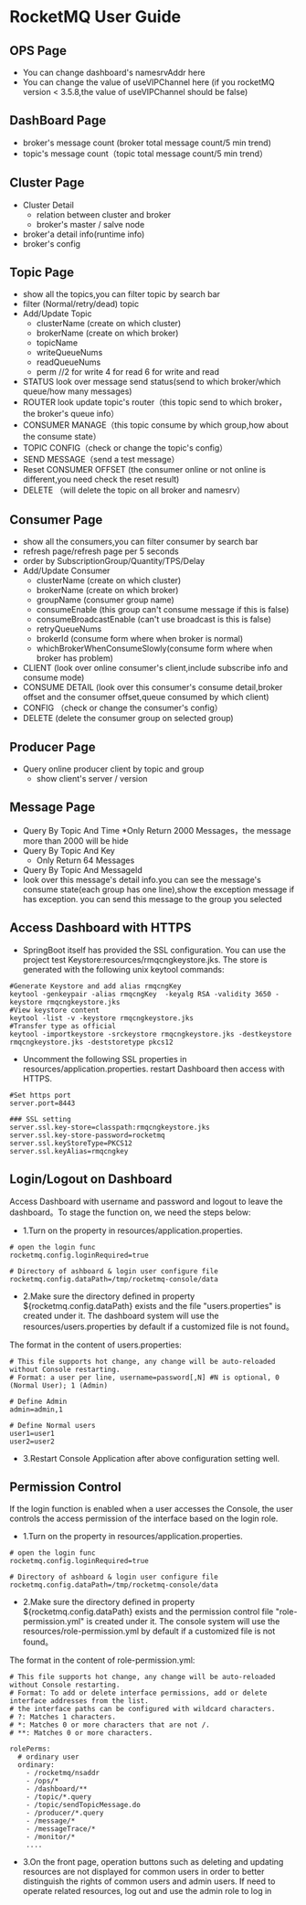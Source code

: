 # RocketMQ User Guide

## OPS Page
* You can change dashboard's namesrvAddr here
* You can change the value of useVIPChannel  here (if you rocketMQ version < 3.5.8,the value of useVIPChannel should be false)

## DashBoard Page
* broker's message count (broker total message count/5 min trend)
* topic's message count（topic total message count/5 min trend）

## Cluster Page
* Cluster Detail
    * relation between cluster and broker
    * broker's master / salve node
* broker'a detail info(runtime info)
* broker's config

## Topic Page
* show all the topics,you can filter topic by search bar
* filter (Normal/retry/dead) topic 
* Add/Update Topic
    * clusterName (create on which cluster)
    * brokerName (create on which broker)
    * topicName 
    * writeQueueNums  
    * readQueueNums  
    * perm //2 for write 4 for read 6 for write and read
* STATUS look over message send status(send to which broker/which queue/how many messages) 
* ROUTER look update topic's router（this topic send to which broker，the broker's queue info）
* CONSUMER MANAGE（this topic consume by which group,how about the consume state）
* TOPIC CONFIG（check or change the topic's config）
* SEND MESSAGE（send a test message）
* Reset CONSUMER OFFSET (the consumer online or not online is different,you need check the reset result)
* DELETE （will delete the topic on all broker and namesrv）

## Consumer Page
* show all the consumers,you can filter consumer by search bar
* refresh page/refresh page per 5 seconds
* order by SubscriptionGroup/Quantity/TPS/Delay
* Add/Update Consumer
    * clusterName (create on which cluster)
    * brokerName (create on which broker)
    * groupName  (consumer group name)
    * consumeEnable (this group can't consume message if this is false)
    * consumeBroadcastEnable (can't use broadcast is this is false)
    * retryQueueNums 
    * brokerId (consume form where when broker is normal)
    * whichBrokerWhenConsumeSlowly(consume form where when broker has problem)
* CLIENT (look over online consumer's client,include subscribe info and consume mode)
* CONSUME DETAIL (look over this consumer's consume detail,broker offset and the consumer offset,queue consumed by which client)
* CONFIG （check or change the consumer's config）
* DELETE (delete the consumer group on selected group)

## Producer Page
* Query online producer client by topic and group
    * show client's server / version
    
## Message Page
* Query By Topic And Time
    *Only Return 2000 Messages，the message more than 2000 will be hide
* Query By Topic And Key
    * Only Return 64 Messages
* Query By Topic And MessageId
* look over this message's detail info.you can see the message's consume state(each group has one line),show the exception message if has exception.
you can send this message to the group you selected


## Access Dashboard with HTTPS
* SpringBoot itself has provided the SSL configuration. You can use the project test Keystore:resources/rmqcngkeystore.jks. The store is generated with the following unix keytool commands:
```
#Generate Keystore and add alias rmqcngKey
keytool -genkeypair -alias rmqcngKey  -keyalg RSA -validity 3650 -keystore rmqcngkeystore.jks 
#View keystore content
keytool -list -v -keystore rmqcngkeystore.jks 
#Transfer type as official 
keytool -importkeystore -srckeystore rmqcngkeystore.jks -destkeystore rmqcngkeystore.jks -deststoretype pkcs12 
```

* Uncomment the following SSL properties in resources/application.properties. restart Dashboard then access with HTTPS.

```
#Set https port
server.port=8443

### SSL setting
server.ssl.key-store=classpath:rmqcngkeystore.jks
server.ssl.key-store-password=rocketmq
server.ssl.keyStoreType=PKCS12
server.ssl.keyAlias=rmqcngkey
```

## Login/Logout on Dashboard
Access Dashboard with username and password and logout to leave the dashboard。To stage the function on, we need the steps below:

* 1.Turn on the property in resources/application.properties.
```$xslt
# open the login func
rocketmq.config.loginRequired=true

# Directory of ashboard & login user configure file 
rocketmq.config.dataPath=/tmp/rocketmq-console/data
```
* 2.Make sure the directory defined in property ${rocketmq.config.dataPath} exists and the file "users.properties" is created under it. 
The dashboard system will use the resources/users.properties by default if a customized file is not found。

The format in the content of users.properties:
```$xslt
# This file supports hot change, any change will be auto-reloaded without Console restarting.
# Format: a user per line, username=password[,N] #N is optional, 0 (Normal User); 1 (Admin)

# Define Admin
admin=admin,1

# Define Normal users
user1=user1
user2=user2
```
* 3.Restart Console Application after above configuration setting well.  


## Permission Control
If the login function is enabled when a user accesses the Console, the user controls the access permission of the interface based on the login role.

* 1.Turn on the property in resources/application.properties.
```$xslt
# open the login func
rocketmq.config.loginRequired=true

# Directory of ashboard & login user configure file 
rocketmq.config.dataPath=/tmp/rocketmq-console/data
```
* 2.Make sure the directory defined in property ${rocketmq.config.dataPath} exists and the permission control file "role-permission.yml" is created under it. 
The console system will use the resources/role-permission.yml by default if a customized file is not found。

The format in the content of role-permission.yml:
```$xslt
# This file supports hot change, any change will be auto-reloaded without Console restarting.
# Format: To add or delete interface permissions, add or delete interface addresses from the list.
# the interface paths can be configured with wildcard characters.
# ?: Matches 1 characters.
# *: Matches 0 or more characters that are not /.
# **: Matches 0 or more characters.

rolePerms:
  # ordinary user
  ordinary:
    - /rocketmq/nsaddr
    - /ops/*
    - /dashboard/**
    - /topic/*.query
    - /topic/sendTopicMessage.do
    - /producer/*.query
    - /message/*
    - /messageTrace/*
    - /monitor/*
    ....
```
* 3.On the front page, operation buttons such as deleting and updating resources are not displayed for common users in order to better distinguish the rights of common users and admin users. If need to operate related resources, log out and use the admin role to log in